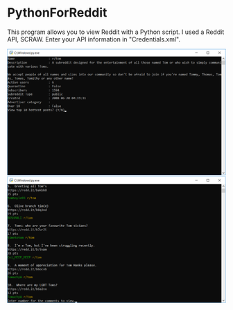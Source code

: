 # PythonForReddit

This program allows you to view Reddit with a Python script. I used a Reddit API, SCRAW. Enter your API information in "Credentials.xml".

![Screenshot](Screenshot1.png)
![Screenshot](Screenshot2.png)
